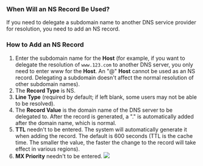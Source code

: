 ### When Will an NS Record Be Used?
If you need to delegate a subdomain name to another DNS service provider for resolution, you need to add an NS record.
### How to Add an NS Record
1. Enter the subdomain name for the **Host** (for example, if you want to delegate the resolution of `www.123.com` to another DNS server, you only need to enter www for the **Host**. An "@" **Host** cannot be used as an NS record. Delegating a subdomain doesn't affect the normal resolution of other subdomain names).
2. The **Record Type** is NS.
3. **Line Type** (required by default; if left blank, some users may not be able to be resolved).
4. The **Record Value** is the domain name of the DNS server to be delegated to. After the record is generated, a "." is automatically added after the domain name, which is normal.
5. **TTL** needn't to be entered. The system will automatically generate it when adding the record. The default is 600 seconds (TTL is the cache time. The smaller the value, the faster the change to the record will take effect in various regions).
6. **MX Priority** needn't to be entered.
![](//mc.qcloudimg.com/static/img/ade89d17313705d405470208397d3a2a/image.png)
